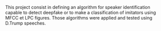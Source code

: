 This project consist in defining an algorithm for speaker identification capable to detect deepfake or to make a classification of imitators using MFCC et LPC figures.
Those algorithms were applied and tested using D.Trump speeches.
